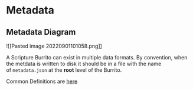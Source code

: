 # Metadata
## Metadata Diagram

![[Pasted image 20220901101058.png]]

A Scripture Burrito can exist in multiple data formats. By convention, when the metdata is written to disk it should be in a file with the name of `metadata.json` at the **root** level of the Burrito.

Common Definitions are [here](https://docs.burrito.bible/en/v1.0.0-rc1/schema_docs/common.html)

